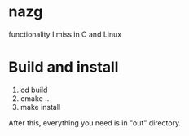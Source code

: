 nazg
====

functionality I miss in C and Linux

Build and install
=================

1) cd build
2) cmake ..
3) make install

After this, everything you need is in "out" directory.
